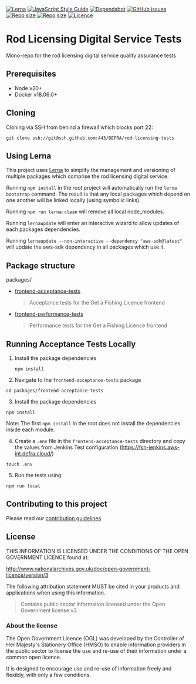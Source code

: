 [![Lerna](https://img.shields.io/badge/maintained%20with-lerna-cc00ff.svg)](https://lerna.js.org/)
[![JavaScript Style Guide](https://img.shields.io/badge/code_style-standard-brightgreen.svg)](https://standardjs.com)
[![Dependabot](https://api.dependabot.com/badges/status?host=github&repo=DEFRA/rod-licensing-tests)](https://dependabot.com/)
[![GitHub issues](https://img.shields.io/github/issues/DEFRA/rod-licensing-tests.svg)](https://github.com/DEFRA/rod-licensing/issues/)
[![Repo size](https://img.shields.io/github/languages/code-size/DEFRA/rod-licensing-tests.svg)]()
[![Repo size](https://img.shields.io/github/repo-size/DEFRA/rod-licensing-tests.svg)]()
[![Licence](https://img.shields.io/badge/licence-OGLv3-blue.svg)](http://www.nationalarchives.gov.uk/doc/open-government-licence/version/3)

# Rod Licensing Digital Service Tests

Mono-repo for the rod licensing digital service quality assurance tests

## Prerequisites

- Node v20+
- Docker v18.06.0+

## Cloning

Cloning via SSH from behind a firewall which blocks port 22:

```
git clone ssh://git@ssh.github.com:443/DEFRA/rod-licensing-tests
```

## Using Lerna

This project uses [Lerna](https://lerna.js.org/) to simplify the management and versioning of multiple packages which comprise the rod licensing digital
service.

Running `npm install` in the root project will automatically run the `lerna bootstrap` command. The result is that any local packages which depend on
one another will be linked locally (using symbolic links).

Running `npm run lerna:clean` will remove all local node_modules.

Running `lernaupdate` will enter an interactive wizard to allow updates of each packages dependencies.

Running `lernaupdate --non-interactive --dependency "aws-sdk@latest"` will update the aws-sdk dependency in all packages which use it.

## Package structure

packages/

- [frontend-acceptance-tests](packages/frontend-acceptance-tests/README.md)
  > Acceptance tests for the Get a Fishing Licence frontend
- [frontend-performance-tests](packages/frontend-performance-tests/README.md)
  > Performance tests for the Get a Fishing Licence frontend

## Running Acceptance Tests Locally

1. Install the package dependencies

   ```
   npm install
   ```

2.  Navigate to the `frontend-acceptance-tests` package

   ```
   cd packages/frontend-acceptance-tests
   ```

3.  Install the package dependencies

   ```
   npm install
   ```

   Note: The first `npm install` in the root does not install the dependencies inside each module.

4.  Create a `.env` file in the `frontend-acceptance-tests` directory and copy the values from Jenkins Test configuration (https://fsh-jenkins.aws-int.defra.cloud/)

   ```
   touch .env
   ```

5.  Run the tests using:

   ```
   npm run local
   ```

## Contributing to this project

Please read our [contribution guidelines](CONTRIBUTING.md)

## License

THIS INFORMATION IS LICENSED UNDER THE CONDITIONS OF THE OPEN GOVERNMENT LICENCE found at:

http://www.nationalarchives.gov.uk/doc/open-government-licence/version/3

The following attribution statement MUST be cited in your products and applications when using this information.

> Contains public sector information licensed under the Open Government license v3

### About the license

The Open Government Licence (OGL) was developed by the Controller of Her Majesty's Stationery Office (HMSO) to enable information providers in the public sector to license the use and re-use of their information under a common open licence.

It is designed to encourage use and re-use of information freely and flexibly, with only a few conditions.
````
